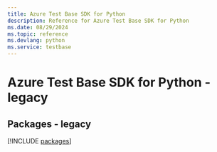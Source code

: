 ```yaml
---
title: Azure Test Base SDK for Python
description: Reference for Azure Test Base SDK for Python
ms.date: 08/29/2024
ms.topic: reference
ms.devlang: python
ms.service: testbase
---
```

# Azure Test Base SDK for Python - legacy
## Packages - legacy
[!INCLUDE [packages](test-base-index.md)]